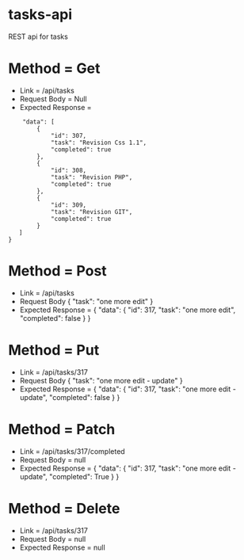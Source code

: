 # tasks-api
REST api for tasks


# Method = Get
- Link = /api/tasks
- Request Body = Null
- Expected Response = 

```{
    "data": [
        {
            "id": 307,
            "task": "Revision Css 1.1",
            "completed": true
        },
        {
            "id": 308,
            "task": "Revision PHP",
            "completed": true
        },
        {
            "id": 309,
            "task": "Revision GIT",
            "completed": true
        }
   ]
}
```


# Method = Post
- Link = /api/tasks
- Request Body 
        {
	        "task": "one more edit"
        }
- Expected Response = 
{
    "data": {
        "id": 317,
        "task": "one more edit",
        "completed": false
    }
}


# Method = Put
- Link = /api/tasks/317
- Request Body 
        {
	        "task": "one more edit - update"
        }
- Expected Response = 
{
    "data": {
        "id": 317,
        "task": "one more edit - update",
        "completed": false
    }
}

# Method = Patch
- Link = /api/tasks/317/completed
- Request Body = null
- Expected Response = 
{
    "data": {
        "id": 317,
        "task": "one more edit - update",
        "completed": True
    }
}


# Method = Delete
- Link = /api/tasks/317
- Request Body = null
- Expected Response = null






